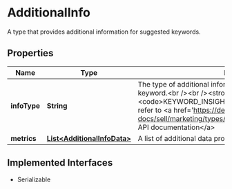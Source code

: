 

# AdditionalInfo

A type that provides additional information for suggested keywords.
## Properties

Name | Type | Description | Notes
------------ | ------------- | ------------- | -------------
**infoType** | **String** | The type of additional information provided for the suggested keyword.&lt;br /&gt;&lt;br /&gt;&lt;strong&gt;Valid Value:&lt;/strong&gt; &lt;code&gt;KEYWORD_INSIGHTS&lt;/code&gt; For implementation help, refer to &lt;a href&#x3D;&#39;https://developer.ebay.com/api-docs/sell/marketing/types/pls:AdditionalInfoEnum&#39;&gt;eBay API documentation&lt;/a&gt; |  [optional]
**metrics** | [**List&lt;AdditionalInfoData&gt;**](AdditionalInfoData.md) | A list of additional data provided for the suggested keyword. |  [optional]


## Implemented Interfaces

* Serializable


